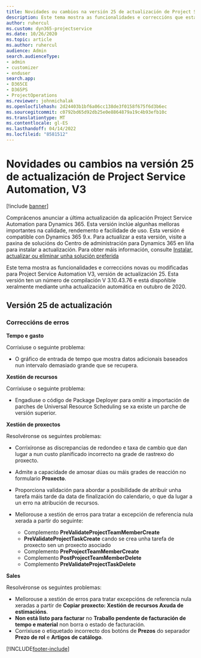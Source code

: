 ```yaml
---
title: Novidades ou cambios na versión 25 de actualización de Project Service Automation, V3
description: Este tema mostra as funcionalidades e correccións que están dispoñibles la versión 25 de actualización de Project Service Automation, V3.
author: ruhercul
ms.custom: dyn365-projectservice
ms.date: 10/26/2020
ms.topic: article
ms.author: ruhercul
audience: Admin
search.audienceType:
- admin
- customizer
- enduser
search.app:
- D365CE
- D365PS
- ProjectOperations
ms.reviewer: johnmichalak
ms.openlocfilehash: 2d24403b1bf6a06cc138de3f0158f675f6d3b6ec
ms.sourcegitcommit: c0792bd65d92db25e0e8864879a19c4b93efb10c
ms.translationtype: MT
ms.contentlocale: gl-ES
ms.lasthandoff: 04/14/2022
ms.locfileid: "8581512"
---
```

# <a name="whats-new-or-changed-in-project-service-automation-update-release-25-v3"></a>Novidades ou cambios na versión 25 de actualización de Project Service Automation, V3

[!include [banner](../includes/psa-now-project-operations.md)]

Comprácenos anunciar a última actualización da aplicación Project Service Automation para Dynamics 365. Esta versión inclúe algunhas melloras importantes na calidade, rendemento e facilidade de uso. Esta versión é compatible con Dynamics 365 9.x. Para actualizar a esta versión, visite a paxina de solucións do Centro de administración para Dynamics 365 en liña para instalar a actualización. Para obter máis información, consulte [Instalar, actualizar ou eliminar unha solución preferida](/power-platform/admin/install-remove-preferred-solution)

Este tema mostra as funcionalidades e correccións novas ou modificadas para Project Service Automation V3, versión de actualización 25. Esta versión ten un número de compilación V 3.10.43.76 e está dispoñible xeralmente mediante unha actualización automática en outubro de 2020.

## <a name="update-release-25"></a>Versión 25 de actualización

### <a name="bug-fixes"></a>Correccións de erros

**Tempo e gasto**

Corrixiuse o seguinte problema:

- O gráfico de entrada de tempo que mostra datos adicionais baseados nun intervalo demasiado grande que se recupera.

**Xestión de recursos**

Corrixiuse o seguinte problema:

- Engadiuse o código de Package Deployer para omitir a importación de parches de Universal Resource Scheduling se xa existe un parche de versión superior.

**Xestión de proxectos**

Resolvéronse os seguintes problemas:

- Corrixíronse as discrepancias de redondeo e taxa de cambio que dan lugar a nun custo planificado incorrecto na grade de rastrexo do proxecto.
- Admite a capacidade de amosar dúas ou máis grades de reacción no formulario **Proxecto**.
- Proporciona validación para abordar a posibilidade de atribuír unha tarefa máis tarde da data de finalización do calendario, o que da lugar a un erro na atribución de recursos.
- Mellorouse a xestión de erros para tratar a excepción de referencia nula xerada a partir do seguinte:

    - Complemento **PreValidateProjectTeamMemberCreate**
    - **PreValidateProjectTaskCreate** cando se crea unha tarefa de proxecto sen un proxecto asociado
    - Complemento **PreProjectTeamMemberCreate**
    - Complemento **PostProjectTeamMemberDelete**
    - Complemento **PreValidateProjectTaskDelete**

**Sales**

Resolvéronse os seguintes problemas:

- Mellorouse a xestión de erros para tratar excepcións de referencia nula xeradas a partir de **Copiar proxecto: Xestión de recursos Axuda de estimacións**.
- **Non está listo para facturar** no **Traballo pendente de facturación de tempo e material** non borra o estado de facturación.
- Corrixiuse o etiquetado incorrecto dos botóns de **Prezos** do separador **Prezo de rol** e **Artigos de catálogo**.


[!INCLUDE[footer-include](../includes/footer-banner.md)]
